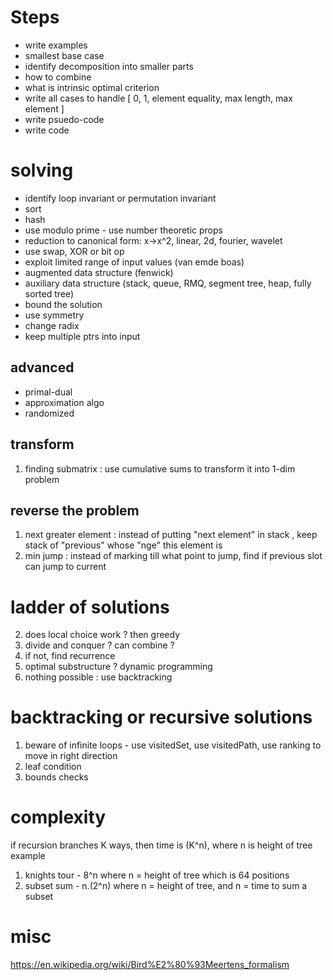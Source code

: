 
# Steps

* write examples
* smallest base case
* identify decomposition into smaller parts
* how to combine
* what is intrinsic optimal criterion
* write all cases to handle [ 0, 1, element equality, max length, max element ]
* write psuedo-code
* write code

# solving

* identify loop invariant or permutation invariant
* sort
* hash
* use modulo prime - use number theoretic props
* reduction to canonical form: x->x^2, linear, 2d, fourier, wavelet
* use swap, XOR or bit op
* exploit limited range of input values (van emde boas)
* augmented data structure (fenwick)
* auxiliary data structure (stack, queue, RMQ, segment tree, heap, fully sorted tree)
* bound the solution
* use symmetry 
* change radix
* keep multiple ptrs into input

## advanced

* primal-dual
* approximation algo
* randomized

## transform 

1. finding submatrix : use cumulative sums to transform it into 1-dim problem

## reverse the problem

1. next greater element : instead of putting "next element" in stack , keep stack of "previous" whose "nge" this element is
2. min jump : instead of marking till what point to jump, find if previous slot can jump to current

# ladder of solutions

2. does local choice work ? then greedy 
2. divide and conquer ? can combine ?
3. if not, find recurrence 
3. optimal substructure ? dynamic programming
4. nothing possible : use backtracking

# backtracking or recursive solutions

1. beware of infinite loops - use visitedSet, use visitedPath, use ranking to move in right direction
2. leaf condition
3. bounds checks

# complexity

if recursion branches K ways, then time is (K^n), where n is height of tree
example
1. knights tour - 8^n where n = height of tree which is 64 positions 
2. subset sum - n.(2^n) where n = height of tree, and n = time to sum a subset

# misc

https://en.wikipedia.org/wiki/Bird%E2%80%93Meertens_formalism
